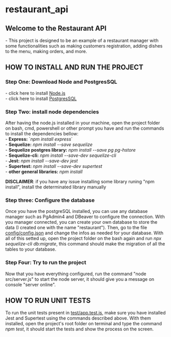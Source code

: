 # restaurant_api

<h2>Welcome to the Restaurant API</h2>
- This project is designed to be an example of a restaurant manager with some functionalities such as making customers registration, adding dishes to the menu, making orders, and more.

<h2>HOW TO INSTALL AND RUN THE PROJECT</h2>
<h3>Step One: Download Node and PostgresSQL</h3>  
- click here to install <a href="https://nodejs.org/en/download">Node.js</a> <br>
- click here to install <a href="https://www.postgresql.org/download/">PostgresSQL</a>

<h3>Step Two: install node dependencies</h3>
After having the node.js installed in your machine, open the project folder on bash, cmd, powershell or other prompt you have and run the commands to install the dependencies bellow: <br>
- <b>Express:</b> `<i>npm install express</i>` <br>
- <b>Sequelize:</b> <i>npm install --save sequelize</i> <br>
- <b>Sequelize postgres library:</b> <i>npm install --save pg pg-hstore</i> <br>
- <b>Sequelize-cli:</b> <i>npm install --save-dev sequelize-cli</i> <br>
- <b>Jest:</b> <i>npm install --save-dev jest</i> <br> 
- <b>Supertest:</b> <i>npm install --save-dev supertest</i> <br>
- <b>other general libraries:</b> <i>npm install</i> <br>

<b>DISCLAIMER</b>: if you have any issue installing some library runing "npm install", install the determinated library manually

<h3>Step three: Configure the database</h3>
Once you have the postgreSQL installed, you can use any database manager such as PgAdmin4 and DBeaver to configure the connection. With you manager connected, you can create your own database to store the data (I created one with the name "restaurant").
Then, go to the file <a href="https://github.com/WilenGabrielGS/restaurant_api/blob/main/config/config.json">config/config.json</a> and change the infos as needed for your database. With all of this setted up, open the project folder on the bash again and run <i>npx sequelize-cli db:migrate</i>, this command should make the migration of all the tables to your database.

<h3>Step Four: Try to run the project</h3>
Now that you have everything configured, run the command "node src/server.js" to start the node server, it should give you a message on console "server online".

<h2>HOW TO RUN UNIT TESTS</h2>
To run the unit tests present in <a href="https://github.com/WilenGabrielGS/restaurant_api/blob/main/tests/app.test.js">test/app.test.js</a>, make sure you have installed Jest and Supertest using the commands described above. With them installed, open the project's root folder on terminal and type the command <i>npm test</i>, it should start the tests and show the process on the screen.


  
   

